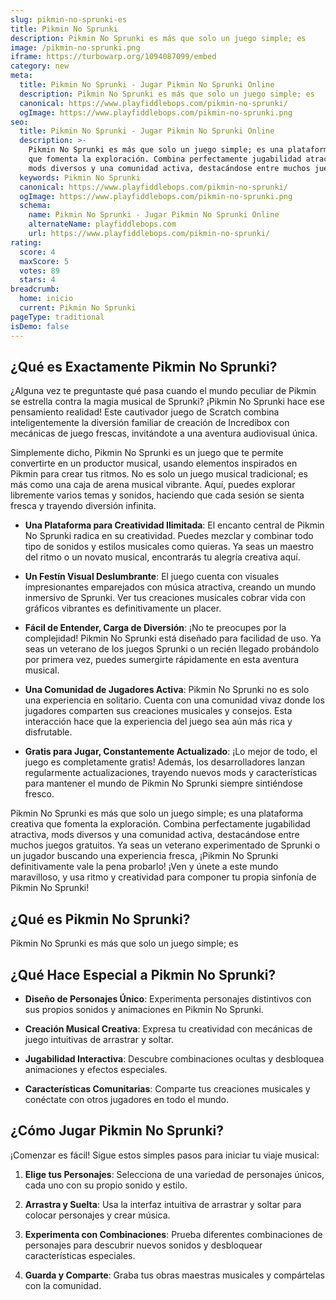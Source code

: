 ```yaml
---
slug: pikmin-no-sprunki-es
title: Pikmin No Sprunki
description: Pikmin No Sprunki es más que solo un juego simple; es
image: /pikmin-no-sprunki.png
iframe: https://turbowarp.org/1094087099/embed
category: new
meta:
  title: Pikmin No Sprunki - Jugar Pikmin No Sprunki Online
  description: Pikmin No Sprunki es más que solo un juego simple; es
  canonical: https://www.playfiddlebops.com/pikmin-no-sprunki/
  ogImage: https://www.playfiddlebops.com/pikmin-no-sprunki.png
seo:
  title: Pikmin No Sprunki - Jugar Pikmin No Sprunki Online
  description: >-
    Pikmin No Sprunki es más que solo un juego simple; es una plataforma creativa
    que fomenta la exploración. Combina perfectamente jugabilidad atractiva,
    mods diversos y una comunidad activa, destacándose entre muchos juegos gratuitos.
  keywords: Pikmin No Sprunki
  canonical: https://www.playfiddlebops.com/pikmin-no-sprunki/
  ogImage: https://www.playfiddlebops.com/pikmin-no-sprunki.png
  schema:
    name: Pikmin No Sprunki - Jugar Pikmin No Sprunki Online
    alternateName: playfiddlebops.com
    url: https://www.playfiddlebops.com/pikmin-no-sprunki/
rating:
  score: 4
  maxScore: 5
  votes: 89
  stars: 4
breadcrumb:
  home: inicio
  current: Pikmin No Sprunki
pageType: traditional
isDemo: false
---
```


## ¿Qué es Exactamente Pikmin No Sprunki?

¿Alguna vez te preguntaste qué pasa cuando el mundo peculiar de Pikmin se estrella contra la magia musical de Sprunki? ¡Pikmin No Sprunki hace ese pensamiento realidad! Este cautivador juego de Scratch combina inteligentemente la diversión familiar de creación de Incredibox con mecánicas de juego frescas, invitándote a una aventura audiovisual única.

Simplemente dicho, Pikmin No Sprunki es un juego que te permite convertirte en un productor musical, usando elementos inspirados en Pikmin para crear tus ritmos. No es solo un juego musical tradicional; es más como una caja de arena musical vibrante. Aquí, puedes explorar libremente varios temas y sonidos, haciendo que cada sesión se sienta fresca y trayendo diversión infinita.

- **Una Plataforma para Creatividad Ilimitada**: El encanto central de Pikmin No Sprunki radica en su creatividad. Puedes mezclar y combinar todo tipo de sonidos y estilos musicales como quieras. Ya seas un maestro del ritmo o un novato musical, encontrarás tu alegría creativa aquí.

- **Un Festín Visual Deslumbrante**: El juego cuenta con visuales impresionantes emparejados con música atractiva, creando un mundo inmersivo de Sprunki. Ver tus creaciones musicales cobrar vida con gráficos vibrantes es definitivamente un placer.

- **Fácil de Entender, Carga de Diversión**: ¡No te preocupes por la complejidad! Pikmin No Sprunki está diseñado para facilidad de uso. Ya seas un veterano de los juegos Sprunki o un recién llegado probándolo por primera vez, puedes sumergirte rápidamente en esta aventura musical.

- **Una Comunidad de Jugadores Activa**: Pikmin No Sprunki no es solo una experiencia en solitario. Cuenta con una comunidad vivaz donde los jugadores comparten sus creaciones musicales y consejos. Esta interacción hace que la experiencia del juego sea aún más rica y disfrutable.

- **Gratis para Jugar, Constantemente Actualizado**: ¡Lo mejor de todo, el juego es completamente gratis! Además, los desarrolladores lanzan regularmente actualizaciones, trayendo nuevos mods y características para mantener el mundo de Pikmin No Sprunki siempre sintiéndose fresco.

Pikmin No Sprunki es más que solo un juego simple; es una plataforma creativa que fomenta la exploración. Combina perfectamente jugabilidad atractiva, mods diversos y una comunidad activa, destacándose entre muchos juegos gratuitos. Ya seas un veterano experimentado de Sprunki o un jugador buscando una experiencia fresca, ¡Pikmin No Sprunki definitivamente vale la pena probarlo! ¡Ven y únete a este mundo maravilloso, y usa ritmo y creatividad para componer tu propia sinfonía de Pikmin No Sprunki!

## ¿Qué es Pikmin No Sprunki?

Pikmin No Sprunki es más que solo un juego simple; es

## ¿Qué Hace Especial a Pikmin No Sprunki?

- **Diseño de Personajes Único**: Experimenta personajes distintivos con sus propios sonidos y animaciones en Pikmin No Sprunki.

- **Creación Musical Creativa**: Expresa tu creatividad con mecánicas de juego intuitivas de arrastrar y soltar.

- **Jugabilidad Interactiva**: Descubre combinaciones ocultas y desbloquea animaciones y efectos especiales.

- **Características Comunitarias**: Comparte tus creaciones musicales y conéctate con otros jugadores en todo el mundo.

## ¿Cómo Jugar Pikmin No Sprunki?

¡Comenzar es fácil! Sigue estos simples pasos para iniciar tu viaje musical:

1. **Elige tus Personajes**: Selecciona de una variedad de personajes únicos, cada uno con su propio sonido y estilo.

1. **Arrastra y Suelta**: Usa la interfaz intuitiva de arrastrar y soltar para colocar personajes y crear música.

1. **Experimenta con Combinaciones**: Prueba diferentes combinaciones de personajes para descubrir nuevos sonidos y desbloquear características especiales.

1. **Guarda y Comparte**: Graba tus obras maestras musicales y compártelas con la comunidad.